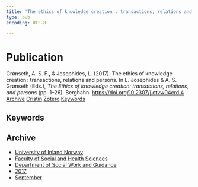 ```yaml
---
title: 'The ethics of knowledge creation : transactions, relations and persons'
type: pub
encoding: UTF-8

---
```

<h1>Publication</h1>
<article id="csl-bib-container-DN784LPL" class="csl-bib-container">
  <div class="csl-bib-body"> <div class="csl-entry">Grønseth, A. S. F., &#38; Josephides, L. (2017). The ethics of knowledge creation : transactions, relations and persons. In L. Josephides &#38; A. S. Grønseth (Eds.), <i>The Ethics of knowledge creation: transactions, relations, and persons</i> (pp. 1–26). Berghahn. <a href="https://doi.org/10.2307/j.ctvw04crd.4">https://doi.org/10.2307/j.ctvw04crd.4</a></div> </div>
  <div class="csl-bib-buttons">
    <a href="#taxonomy-article-DN784LPL" alt="archive" class="csl-bib-button">Archive</a>
    <a href="https://app.cristin.no/results/show.jsf?id=1490748" alt="Cristin" class="csl-bib-button">Cristin</a>
    <a href="http://zotero.org/groups/5881554/items/DN784LPL" alt="Zotero" class="csl-bib-button">Zotero</a>
    <a href="#keywords-article-DN784LPL" alt="keywords" class="csl-bib-button">Keywords</a>
  </div>
  <div id="csl-bib-meta-container-DN784LPL"></div>
</article>
<div id="csl-bib-meta-DN784LPL" class="csl-bib-meta">
  <article id="keywords-article-DN784LPL" class="keywords-article">
    <h1>Keywords</h1>
    
  </article>
  <article id="taxonomy-article-DN784LPL" class="taxonomy-article">
    <h1>Archive</h1>
    <ul>
      <li>
        <a href="/en/archive/?key=3DCRN523">University of Inland Norway</a>
      </li>
      <li>
        <a href="/en/archive/?key=IDKFS3MX">Faculty of Social and Health Sciences</a>
      </li>
      <li>
        <a href="/en/archive/?key=CU4VFGCV">Department of Social Work and Guidance</a>
      </li>
      <li>
        <a href="/en/archive/?key=7JQ4YUQB">2017</a>
      </li>
      <li>
        <a href="/en/archive/?key=YYVHT2DN">September</a>
      </li>
    </ul>
  </article>
</div>
